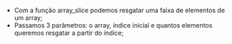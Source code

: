 * Com a função array_slice podemos resgatar uma faixa de elementos de um array;
* Passamos 3 parâmetros: o array, índice inicial e quantos elementos queremos resgatar a partir do índice;